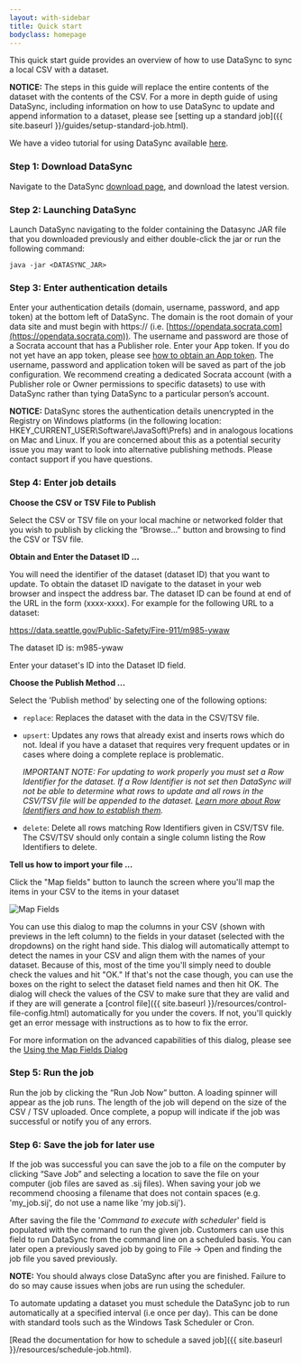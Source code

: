 ```yaml
---
layout: with-sidebar
title: Quick start
bodyclass: homepage
---
```


This quick start guide provides an overview of how to use DataSync to sync a local CSV with a dataset.

**NOTICE:** The steps in this guide will replace the entire contents of the dataset with the contents of the CSV.  For a more in depth guide of using DataSync, including information on how to use DataSync to update and append information to a dataset,  please see [setting up a standard job]({{ site.baseurl }}/guides/setup-standard-job.html).

<div class="well">
We have a video tutorial for using DataSync available <a href="https://support.socrata.com/hc/en-us/articles/202878493-Automating-data-updates-Intro-to-DataSync">here</a>.
</div>

### Step 1: Download DataSync
Navigate to the DataSync [download page](https://github.com/socrata/datasync/releases), and download the latest version.

### Step 2: Launching DataSync
Launch DataSync navigating to the folder containing the Datasync JAR file that you downloaded previously and either double-click the jar or run the following command:

    java -jar <DATASYNC_JAR>


### Step 3: Enter authentication details
Enter your authentication details (domain, username, password, and app token) at the bottom left of DataSync.  The domain is the root domain of your data site and must begin with https:// (i.e. [https://opendata.socrata.com](https://opendata.socrata.com)). The username and password are those of a Socrata account that has a Publisher role. Enter your App token.  If you do not yet have an app token, please see [how to obtain an App token](http://dev.socrata.com/docs/app-tokens.html). The username, password and application token will be saved as part of the job configuration.  We recommend creating a dedicated Socrata account (with a Publisher role or Owner permissions to specific datasets) to use with DataSync rather than tying DataSync to a particular person’s account.

**NOTICE:** DataSync stores the authentication details unencrypted in the Registry on Windows platforms (in the following location: HKEY_CURRENT_USER\Software\JavaSoft\Prefs) and in analogous locations on Mac and Linux. If you are concerned about this as a potential security issue you may want to look into alternative publishing methods. Please contact support if you have questions.

### Step 4: Enter job details

**Choose the CSV or TSV File to Publish**

Select the CSV or TSV file on your local machine or networked folder that you wish to publish by clicking the “Browse...” button and browsing to find the CSV or TSV file.

**Obtain and Enter the Dataset ID ...**

You will need the identifier of the dataset (dataset ID) that you want to update. To obtain the dataset ID navigate to the dataset in your web browser and inspect the address bar. The dataset ID can be found at end of the URL in the form (xxxx-xxxx). For example for the following URL to a dataset:

https://data.seattle.gov/Public-Safety/Fire-911/m985-ywaw

The dataset ID is: m985-ywaw

Enter your dataset's ID into the Dataset ID field.

**Choose the Publish Method ...**

Select the 'Publish method' by selecting one of the following options:

- `replace`: Replaces the dataset with the data in the CSV/TSV file.
- `upsert`: Updates any rows that already exist and inserts rows which do not. Ideal if you have a dataset that requires very frequent updates or in cases where doing a complete replace is problematic.

  *IMPORTANT NOTE: For updating to work properly you must set a Row Identifier for the dataset. If a Row Identifier is not set then DataSync will not be able to determine what rows to update and all rows in the CSV/TSV file will be appended to the dataset. [Learn more about Row Identifiers and how to establish them](http://dev.socrata.com/docs/row-identifiers.html).*

- `delete`: Delete all rows matching Row Identifiers given in CSV/TSV file. The CSV/TSV should only contain a single column listing the Row Identifiers to delete.

**Tell us how to import your file ...**

Click the "Map fields" button to launch the screen where you'll map the items in your CSV to the items in your dataset

![Map Fields](/datasync/images/map_fields.png)

You can use this dialog to map the columns in your CSV (shown with previews in the left column) to the fields in your dataset (selected with the dropdowns) on the right hand side.  This dialog will automatically attempt to detect the names in your CSV and align them with the names of your dataset.  Because of this, most of the time you'll simply need to double check the values and hit "OK."  If that's not the case though, you can use the boxes on the right to select the dataset field names and then hit OK.  The dialog will check the values of the CSV to make sure that they are valid and if they are will generate a [control file]({{ site.baseurl }}/resources/control-file-config.html) automatically for you under the covers.  If not, you'll quickly get an error message with instructions as to how to fix the error. 

For more information on the advanced capabilities of this dialog, please see the [Using the Map Fields Dialog](/guides/using-map-fields-dialog.html)

### Step 5: Run the job

Run the job by clicking the “Run Job Now” button. A loading spinner will appear as the job runs.  The length of the job will depend on the size of the CSV / TSV uploaded. Once complete, a popup will indicate if the job was successful or notify you of any errors.

### Step 6: Save the job for later use

If the job was successful you can save the job to a file on the computer by clicking “Save Job” and selecting a location to save the file on your computer (job files are saved as .sij files). When saving your job we recommend choosing a filename that does not contain spaces (e.g. 'my_job.sij', do not use a name like 'my job.sij').

After saving the file the '*Command to execute with scheduler*' field is populated with the command to run the given job. Customers can use this field to run DataSync from the command line on a scheduled basis. You can later open a previously saved job by going to File -> Open and finding the job file you saved previously.

**NOTE:** You should always close DataSync after you are finished.  Failure to do so may cause issues when jobs are run using the scheduler.

To automate updating a dataset you must schedule the DataSync job to run automatically at a specified interval (i.e once per day). This can be done with standard tools such as the Windows Task Scheduler or Cron.

[Read the documentation for how to schedule a saved job]({{ site.baseurl }}/resources/schedule-job.html).

